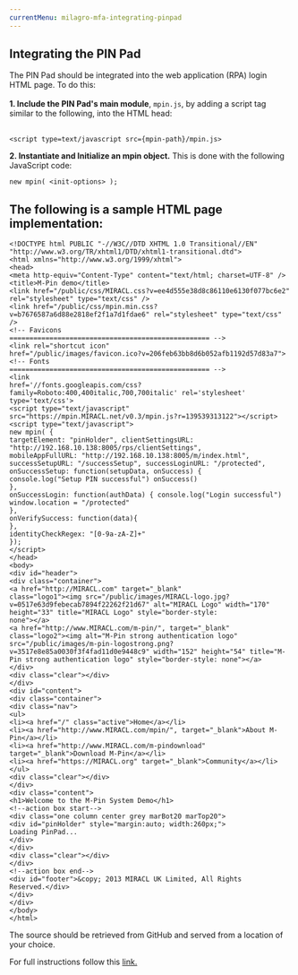 ```yaml
---
currentMenu: milagro-mfa-integrating-pinpad
---
```


## Integrating the PIN Pad
The PIN Pad should be integrated into the web application (RPA) login HTML page. To do this:
<br /><br />
**1. Include the PIN Pad's main module**, `mpin.js`, by adding a script tag similar to the following, into the HTML head:<br /><br />
```
<script type=text/javascript src={mpin-path}/mpin.js>
```
**2. Instantiate and Initialize an mpin object.** This is done with the following JavaScript code:
```
new mpin( <init-options> );
```

## The following is a sample HTML page implementation:

```
<!DOCTYPE html PUBLIC "-//W3C//DTD XHTML 1.0 Transitional//EN"
"http://www.w3.org/TR/xhtml1/DTD/xhtml1-transitional.dtd">
<html xmlns="http://www.w3.org/1999/xhtml">
<head>
<meta http-equiv="Content-Type" content="text/html; charset=UTF-8" />
<title>M-Pin demo</title>
<link href="/public/css/MIRACL.css?v=ee4d555e38d8c86110e6130f077bc6e2" rel="stylesheet" type="text/css" />
<link href="/public/css/mpin.min.css?v=b7676587a6d88e2818ef2f1a7d1fdae6" rel="stylesheet" type="text/css" />
<!-- Favicons
================================================== -->
<link rel="shortcut icon"
href="/public/images/favicon.ico?v=206feb63bb8d6b052afb1192d57d83a7">
<!-- Fonts
================================================== -->
<link
href='//fonts.googleapis.com/css?family=Roboto:400,400italic,700,700italic' rel='stylesheet' type='text/css'>
<script type="text/javascript"
src="https://mpin.MIRACL.net/v0.3/mpin.js?r=139539313122"></script>
<script type="text/javascript">
new mpin( {
targetElement: "pinHolder", clientSettingsURL:
"http://192.168.10.138:8005/rps/clientSettings",
mobileAppFullURL: "http://192.168.10.138:8005/m/index.html",
successSetupURL: "/successSetup", successLoginURL: "/protected", onSuccessSetup: function(setupData, onSuccess) {
console.log("Setup PIN successful") onSuccess()
},
onSuccessLogin: function(authData) { console.log("Login successful") window.location = "/protected"
},
onVerifySuccess: function(data){
},
identityCheckRegex: "[0-9a-zA-Z]+"
});
</script>
</head>
<body>
<div id="header">
<div class="container">
<a href="http://MIRACL.com" target="_blank"
class="logo1"><img src="/public/images/MIRACL-logo.jpg?v=0517e63d9febecab7894f22262f21d67" alt="MIRACL Logo" width="170" height="33" title="MIRACL Logo" style="border-style:
none"></a>
<a href="http://www.MIRACL.com/m-pin/", target="_blank"
class="logo2"><img alt="M-Pin strong authentication logo" src="/public/images/m-pin-logostrong.png?v=3517e8e85a0030f3f4fad11d0e9448c9" width="152" height="54" title="M-Pin strong authentication logo" style="border-style: none"></a>
</div>
<div class="clear"></div>
</div>
<div id="content">
<div class="container">
<div class="nav">
<ul>
<li><a href="/" class="active">Home</a></li>
<li><a href="http://www.MIRACL.com/mpin/", target="_blank">About M-Pin</a></li>
<li><a href="http://www.MIRACL.com/m-pindownload" target="_blank">Download M-Pin</a></li>
<li><a href="https://MIRACL.org" target="_blank">Community</a></li>
</ul>
<div class="clear"></div>
</div>
<div class="content">
<h1>Welcome to the M-Pin System Demo</h1>
<!--action box start-->
<div class="one column center grey marBot20 marTop20">
<div id="pinHolder" style="margin:auto; width:260px;">
Loading PinPad...
</div>
</div>
<div class="clear"></div>
</div>
<!--action box end-->
<div id="footer">&copy; 2013 MIRACL UK Limited, All Rights
Reserved.</div>
</div>
</div>
</body>
</html>
```
The source should be retrieved from GitHub and served from a location of your choice.

For full instructions follow this <a href="../javascript/milagro-mfa-javascript-guide.html"> link. </a>
